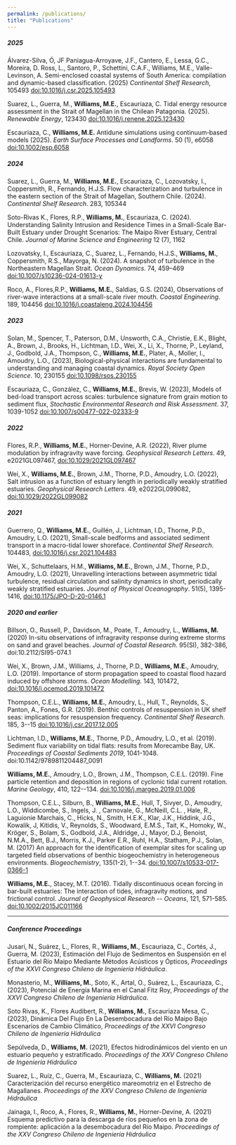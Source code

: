 ```yaml
---
permalink: /publications/
title: "Publications"
---
```


##### 2025

Álvarez-Silva, Ó, JF Paniagua-Arroyave, J.F., Cantero, E., Lessa, G.C., Moreira, D.  Ross, L.,  Santoro, P.,  Schettini, C.A.F., Williams, M.E.,  Valle-Levinson, A.  Semi-enclosed coastal systems of South America: compilation and dynamic-based classification. (2025) _Continental Shelf Research_, 105493 [doi:10.1016/j.csr.2025.105493](https://doi.org/10.1016/j.csr.2025.105493)

Suarez, L., Guerra, M., **Williams, M.E.**, Escauriaza, C. Tidal energy resource assessment in the Strait of Magellan in the Chilean Patagonia. (2025). _Renewable Energy_, 123430 [doi:10.1016/j.renene.2025.123430](https://doi.org/10.1016/j.renene.2025.123430)

Escauriaza, C., **Williams, M.E.** Antidune simulations using continuum‐based models (2025). _Earth Surface Processes and Landforms_. 50 (1), e6058 [doi:10.1002/esp.6058](https://doi.org/10.1002/esp.6058)

##### 2024

Suarez, L., Guerra, M., **Williams, M.E.**, Escauriaza, C., Lozovatsky, I., Coppersmith, R., Fernando, H.J.S. Flow characterization and turbulence in the eastern section of the Strait of Magellan, Southern Chile. (2024). _Continental Shelf Research_. 283, 105344

Soto-Rivas K., Flores, R.P., **Williams, M.**, Escauriaza, C. (2024). Understanding Salinity Intrusion and Residence Times in a Small-Scale Bar-Built Estuary under Drought Scenarios: The Maipo River Estuary, Central Chile. _Journal of Marine Science and Engineering_ 12 (7), 1162

Lozovatsky, I., Escauriaza, C., Suarez, L., Fernando,  H.J.S., **Williams, M.**, Coppersmith, R.S., Mayorga, N. (2024). A snapshot of turbulence in the Northeastern Magellan Strait. _Ocean Dynamics_. 74, 459–469 [doi:10.1007/s10236-024-01613-y](https://link.springer.com/article/10.1007/s10236-024-01613-y)
    
Roco, A., Flores,R.P., **Williams, M.E.**, Saldias, G.S. (2024), Observations of river-wave interactions at a small-scale river mouth. _Coastal Engineering_. 189, 104456 [doi:10.1016/j.coastaleng.2024.104456](https://www.sciencedirect.com/science/article/pii/S0378383924000048)

##### 2023

Solan, M., Spencer, T., Paterson, D.M., Unsworth, C.A., Christie, E.K., Blight, A., Brown, J., Brooks, H., Lichtman, I.D., Wei, X., Li, X., Thorne, P., Leyland, J., Godbold, J.A., Thompson, C., **Williams, M.E.**, Plater, A., Moller, I., Amoudry, L.O., (2023), Biological-physical interactions are fundamental to understanding and managing coastal dynamics. _Royal Society Open Science_. 10, 230155 [doi:10.1098/rsos.230155](https://royalsocietypublishing.org/doi/10.1098/rsos.230155)

Escauriaza, C., González, C., **Williams, M.E.**, Brevis, W. (2023), Models of bed-load transport across scales: turbulence signature from grain motion to sediment flux, _Stochastic Environmental Research and Risk Assessment_. 37, 1039-1052 [doi:10.1007/s00477-022-02333-9](https://link.springer.com/article/10.1007/s00477-022-02333-9)

##### 2022

Flores, R.P., **Williams, M.E.**, Horner-Devine, A.R. (2022), River plume modulation by infragravity wave forcing. _Geophysical Research Letters_. 49, e2021GL097467, [doi:10.1029/2021GL097467](https://agupubs.onlinelibrary.wiley.com/doi/full/10.1029/2021GL097467)

Wei, X., **Williams, M.E.**, Brown, J.M., Thorne, P.D., Amoudry, L.O. (2022), Salt intrusion as a function of estuary length in periodically weakly stratified estuaries. _Geophysical Research Letters_. 49, e2022GL099082, [doi:10.1029/2022GL099082](https://agupubs.onlinelibrary.wiley.com/doi/full/10.1029/2022GL099082)

##### 2021

Guerrero, Q., **Williams, M.E.**, Guillén, J., Lichtman, I.D., Thorne, P.D., Amoudry, L.O. (2021), Small-scale bedforms and associated sediment transport in a macro-tidal lower shoreface. _Continental Shelf Research_. 104483, [doi:10.1016/j.csr.2021.104483](https://www.sciencedirect.com/science/article/pii/S0278434321001400)

Wei, X., Schuttelaars, H.M., **Williams, M.E.**, Brown, J.M., Thorne, P.D., Amoudry, L.O. (2021), Unravelling interactions between asymmetric tidal turbulence, residual circulation and salinity dynamics in short, periodically weakly stratified estuaries. _Journal of Physical Oceanography_. 51(5), 1395-1416, [doi:10.1175/JPO-D-20-0146.1](https://journals.ametsoc.org/view/journals/phoc/51/5/JPO-D-20-0146.1.xml)

##### 2020 and earlier

Billson, O., Russell, P., Davidson, M., Poate, T., Amoudry, L., **Williams, M.** (2020) In-situ observations of infragravity response during extreme storms on sand and gravel beaches. _Journal of Coastal Research_. 95(SI), 382-386, doi:10.2112/SI95-074.1

Wei, X., Brown, J.M., Williams, J., Thorne, P.D., **Williams, M.E.**, Amoudry, L.O. (2019). Importance of storm propagation speed to coastal flood hazard induced by offshore storms. _Ocean Modelling_. 143, 101472, [doi:10.1016/j.ocemod.2019.101472](https://www.sciencedirect.com/science/article/pii/S1463500319300198)

Thompson, C.E.L., **Williams, M.E.**, Amoudry, L., Hull, T., Reynolds, S., Panton, A., Fones, G.R. (2019). Benthic controls of resuspension in UK shelf seas: implications for resuspension frequency. _Continental Shelf Research_. 185, 3--15 [doi:10.1016/j.csr.2017.12.005](https://www.sciencedirect.com/science/article/pii/S0278434317302728)

Lichtman, I.D., **Williams, M.E.**, Thorne, P.D., Amoudry, L.O., et al. (2019). Sediment flux variability on tidal flats: results from Morecambe Bay, UK. _Proceedings of Coastal Sediments 2019_, 1041-1048. doi:10.1142/9789811204487\_0091

**Williams, M.E.**, Amoudry, L.O., Brown, J.M., Thompson, C.E.L. (2019). Fine particle retention and deposition in regions of cyclonic tidal current rotation. _Marine Geology_, 410, 122--134. [doi:10.1016/j.margeo.2019.01.006](https://www.sciencedirect.com/science/article/pii/S0025322718303232)

Thompson, C.E.L., Silburn, B., **Williams, M.E.**, Hull, T, Sivyer, D., Amoudry, L.O., Widdicombe, S., Ingels, J. , Carnovale, G., McNeill, C.L. , Hale, R., Laguionie Marchais, C., Hicks, N., Smith, H.E.K., Klar, J.K., Hiddink, J.G., Kowalik, J, Kitidis, V., Reynolds, S., Woodward, E.M.S., Tait, K., Homoky, W., Kröger, S., Bolam, S., Godbold, J.A., Aldridge, J., Mayor, D.J, Benoist, N.M.A., Bett, B.J., Morris, K.J., Parker E.R., Ruhl, H.A., Statham, P.J., Solan, M. (2017) An approach for the identification of exemplar sites for scaling up targeted field observations of benthic biogeochemistry in heterogeneous environments. _Biogeochemistry_, 135(1-2), 1--34. [doi:10.1007/s10533-017-0366-1](https://link.springer.com/article/10.1007/s10533-017-0366-1)

**Williams, M.E.**, Stacey, M.T. (2016). Tidally discontinuous ocean forcing in bar-built estuaries: The interaction of tides, infragravity motions, and frictional control. _Journal of Geophysical Research -- Oceans_, 121, 571-585. [doi:10.1002/2015JC011166](https://agupubs.onlinelibrary.wiley.com/doi/full/10.1002/2015JC011166)


***

##### Conference Proceedings

Jusari, N., Suárez, L., Flores, R., **Williams, M.**, Escauriaza, C., Cortés, J., Guerra, M. (2023), Estimación del Flujo
de Sedimentos en Suspensión en el Estuario del Río Maipo Mediante Métodos Acústicos y Ópticos, _Proceedings of the
XXVI Congreso Chileno de Ingeniería Hidráulica_.

Monasterio, M., **Williams, M.**, Soto, K., Artal, O., Suárez, L., Escauriaza, C., (2023), Potencial de Energía Marina
en el Canal Fitz Roy, _Proceedings of the XXVI Congreso Chileno de Ingeniería Hidráulica_.

Soto Rivas, K., Flores Audibert, R., **Williams, M.**, Escauriaza Mesa, C., (2023), Dinámica Del Flujo En La
Desembocadura del Río Maipo Bajo Escenarios de Cambio Climático, _Proceedings of the XXVI Congreso Chileno de
Ingeniería Hidráulica_

Sepúlveda, D., **Williams, M.** (2021), Efectos hidrodinámicos del viento en un estuario pequeño y estratificado.
_Proceedings of the XXV Congreso Chileno de Ingeniería Hidráulica_

Suarez, L., Ruíz, C., Guerra, M., Escauriaza, C., **Williams, M.** (2021) Caracterización del recurso energético
mareomotriz en el Estrecho de Magallanes. _Proceedings of the XXV Congreso Chileno de Ingeniería Hidráulica_

Jainaga, I., Roco, A., Flores, R., **Williams, M.**, Horner-Devine, A. (2021) Esquema predictivo para la descarga de
ríos pequeños en la zona de rompiente: aplicación a la desembocadura del Río Maipo. _Proceedings of the XXV
Congreso Chileno de Ingeniería Hidráulica_
